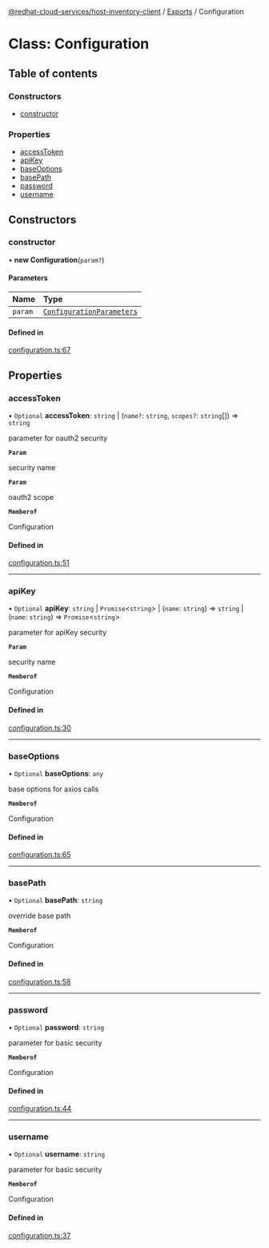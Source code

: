 [@redhat-cloud-services/host-inventory-client](../README.md) / [Exports](../modules.md) / Configuration

# Class: Configuration

## Table of contents

### Constructors

- [constructor](Configuration.md#constructor)

### Properties

- [accessToken](Configuration.md#accesstoken)
- [apiKey](Configuration.md#apikey)
- [baseOptions](Configuration.md#baseoptions)
- [basePath](Configuration.md#basepath)
- [password](Configuration.md#password)
- [username](Configuration.md#username)

## Constructors

### constructor

• **new Configuration**(`param?`)

#### Parameters

| Name | Type |
| :------ | :------ |
| `param` | [`ConfigurationParameters`](../interfaces/ConfigurationParameters.md) |

#### Defined in

[configuration.ts:67](https://github.com/mkholjuraev/javascript-clients/blob/master/packages/host-inventory/configuration.ts#L67)

## Properties

### accessToken

• `Optional` **accessToken**: `string` \| (`name?`: `string`, `scopes?`: `string`[]) => `string`

parameter for oauth2 security

**`Param`**

security name

**`Param`**

oauth2 scope

**`Memberof`**

Configuration

#### Defined in

[configuration.ts:51](https://github.com/mkholjuraev/javascript-clients/blob/master/packages/host-inventory/configuration.ts#L51)

___

### apiKey

• `Optional` **apiKey**: `string` \| `Promise`<`string`\> \| (`name`: `string`) => `string` \| (`name`: `string`) => `Promise`<`string`\>

parameter for apiKey security

**`Param`**

security name

**`Memberof`**

Configuration

#### Defined in

[configuration.ts:30](https://github.com/mkholjuraev/javascript-clients/blob/master/packages/host-inventory/configuration.ts#L30)

___

### baseOptions

• `Optional` **baseOptions**: `any`

base options for axios calls

**`Memberof`**

Configuration

#### Defined in

[configuration.ts:65](https://github.com/mkholjuraev/javascript-clients/blob/master/packages/host-inventory/configuration.ts#L65)

___

### basePath

• `Optional` **basePath**: `string`

override base path

**`Memberof`**

Configuration

#### Defined in

[configuration.ts:58](https://github.com/mkholjuraev/javascript-clients/blob/master/packages/host-inventory/configuration.ts#L58)

___

### password

• `Optional` **password**: `string`

parameter for basic security

**`Memberof`**

Configuration

#### Defined in

[configuration.ts:44](https://github.com/mkholjuraev/javascript-clients/blob/master/packages/host-inventory/configuration.ts#L44)

___

### username

• `Optional` **username**: `string`

parameter for basic security

**`Memberof`**

Configuration

#### Defined in

[configuration.ts:37](https://github.com/mkholjuraev/javascript-clients/blob/master/packages/host-inventory/configuration.ts#L37)
